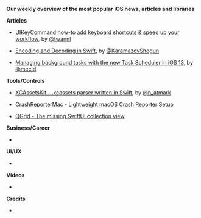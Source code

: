 **Our weekly overview of the most popular iOS news, articles and libraries**


**Articles**

* [UIKeyCommand how-to add keyboard shortcuts & speed up your workflow](https://www.avanderlee.com/swift/uikeycommand-keyboard-shortcuts), by [@twannl](https://twitter.com/twannl)

* [Encoding and Decoding in Swift](https://www.raywenderlich.com/3418439-encoding-and-decoding-in-swift), by  [@KaramazovShogun](https://twitter.com/KaramazovShogun)

* [Managing background tasks with the new Task Scheduler in iOS 13](https://medium.com/snowdog-labs/managing-background-tasks-with-new-task-scheduler-in-ios-13-aaabdac0d95b), by [@mecid](https://twitter.com/mecid)

**Tools/Controls**

* [XCAssetsKit - .xcassets parser written in Swift](https://github.com/natmark/XCAssetsKit), by [@n_atmark](https://twitter.com/n_atmark)

* [CrashReporterMac - Lightweight macOS Crash Reporter Setup](https://github.com/CleanCocoa/CrashReporter)

* [QGrid - The missing SwiftUI collection view](https://github.com/Q-Mobile/QGrid)

**Business/Career**

* 

**UI/UX**

* 

**Videos**

* 

**Credits**

* 

